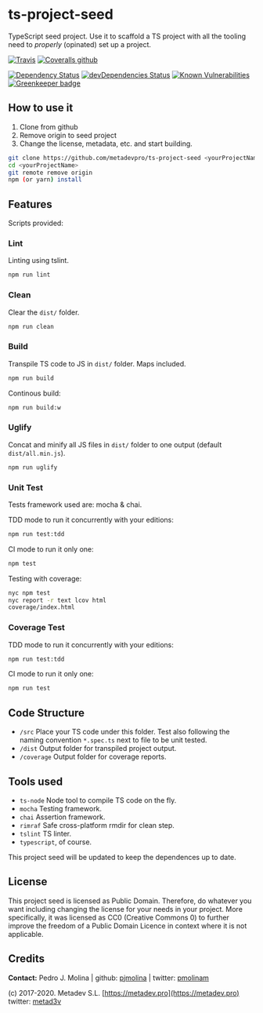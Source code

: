# ts-project-seed

TypeScript seed project. Use it to scaffold a TS project with all the tooling need to *properly* (opinated) set up a project.

[![Travis](https://img.shields.io/travis/metadevpro/ts-project-seed.svg)](https://travis-ci.org/metadevpro/ts-project-seed)
[![Coveralls github](https://img.shields.io/coveralls/github/metadevpro/ts-project-seed.svg)](https://coveralls.io/github/metadevpro/ts-project-seed)

[![Dependency Status](https://david-dm.org/metadevpro/ts-project-seed.svg)](https://david-dm.org/metadevpro/ts-project-seed)
[![devDependencies Status](https://david-dm.org/metadevpro/ts-project-seed/dev-status.svg)](https://david-dm.org/metadevpro/ts-project-seed?type=dev)
[![Known Vulnerabilities](https://snyk.io/test/github/metadevpro/ts-project-seed/badge.svg)](https://snyk.io/test/github/metadevpro/ts-project-seed)
[![Greenkeeper badge](https://badges.greenkeeper.io/metadevpro/ts-project-seed.svg)](https://greenkeeper.io/)

## How to use it

1. Clone from github
2. Remove origin to seed project
3. Change the license, metadata, etc. and start building.

```bash
git clone https://github.com/metadevpro/ts-project-seed <yourProjectName>
cd <yourProjectName>
git remote remove origin
npm (or yarn) install
```

## Features

Scripts provided:

### Lint

Linting using tslint.

```bash
npm run lint
```

### Clean

Clear the `dist/` folder.

```bash
npm run clean
```

### Build

Transpile TS code to JS in `dist/` folder. Maps included.

```bash
npm run build
```

Continous build:

```bash
npm run build:w
```

### Uglify

Concat and minify all JS files in `dist/` folder to one output (default `dist/all.min.js`).

```bash
npm run uglify
```

### Unit Test

Tests framework used are: mocha & chai.

TDD mode to run it concurrently with your editions:

```bash
npm run test:tdd
```

CI mode to run it only one:

```bash
npm test
```

Testing with coverage:

```bash
nyc npm test
nyc report -r text lcov html
coverage/index.html
```

### Coverage Test

TDD mode to run it concurrently with your editions:

```bash
npm run test:tdd
```

CI mode to run it only one:

```bash
npm run test
```

## Code Structure

- `/src` Place your TS code under this folder. Test also following the naming convention `*.spec.ts` next to file to be unit tested.
- `/dist` Output folder for transpiled project output.
- `/coverage` Output folder for coverage reports.

## Tools used

- `ts-node` Node tool to compile TS code on the fly.
- `mocha` Testing framework.
- `chai` Assertion framework.
- `rimraf` Safe cross-platform rmdir for clean step.
- `tslint` TS linter.
- `typescript`, of course.

This project seed will be updated to keep the dependences up to date.

## License

This project seed is licensed as Public Domain. Therefore, do whatever you want including changing the license for your needs in your project.
More specifically, it was licensed as CC0 (Creative Commons 0) to further improve the freedom of a Public Domain Licence in context where it is not applicable.

## Credits

**Contact:** Pedro J. Molina | github: [pjmolina](https://github.com/pjmolina) | twitter: [pmolinam](https://twitter.com/pmolinam)

(c) 2017-2020. Metadev S.L. [https://metadev.pro](https://metadev.pro) twitter: [metad3v](https://twitter.com/metad3v)
